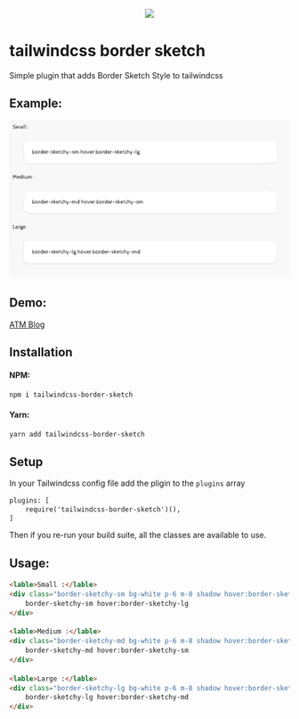 <p align="center"><img src="https://banners.beyondco.de/Border%20Sketch.png?theme=light&packageManager=yarn+add&packageName=tailwindcss-border-sketch&pattern=jigsaw&style=style_1&description=border+sketch+for+tailwindcss&md=1&showWatermark=1&fontSize=100px&images=puzzle&widths=600&heights=650"/></p>

# tailwindcss border sketch
Simple plugin that adds Border Sketch Style to tailwindcss


## Example:

![example]( example.png "Logo Title Text 1")

## Demo:
[ATM Blog](http://atmonshi.sa)

## Installation

#### NPM:

```console
npm i tailwindcss-border-sketch
```

#### Yarn:

```console
yarn add tailwindcss-border-sketch
```


## Setup

In your Tailwindcss config file add the pligin to the `plugins` array
```
plugins: [
    require('tailwindcss-border-sketch')(),
]
``` 

Then if you re-run your build suite, all the classes are available to use.

## Usage:

```html
<lable>Small :</lable>
<div class="border-sketchy-sm bg-white p-6 m-8 shadow hover:border-sketchy-lg hover:shadow-lg transition duration-700 ease-in-out ">
    border-sketchy-sm hover:border-sketchy-lg
</div>

<lable>Medium :</lable>
<div class="border-sketchy-md bg-white p-6 m-8 shadow hover:border-sketchy-lg hover:shadow-lg transition duration-700 ease-in-out ">
    border-sketchy-md hover:border-sketchy-sm
</div>

<lable>Large :</lable>
<div class="border-sketchy-lg bg-white p-6 m-8 shadow hover:border-sketchy-sm hover:shadow-lg transition duration-700 ease-in-out ">
    border-sketchy-lg hover:border-sketchy-md
</div>
```
